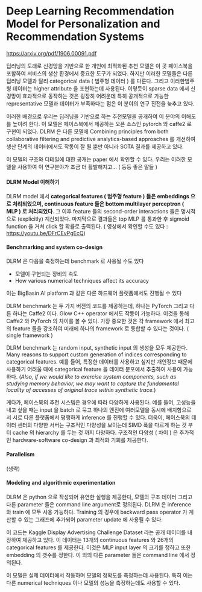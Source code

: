 # Deep Learning Recommendation Model for Personalization and Recommendation Systems

https://arxiv.org/pdf/1906.00091.pdf



딥러닝의 도래로 신경망을 기반으로 한 개인에 최적화된 추천 모델은 이 곳 페이스북을 포함하여 서비스의 생산 환경에서 중요한 도구가 되었다. 하지만 이러한 모델들은 다른 딥러닝 모델과 달리 categorical data ( 범주형 데이터 ) 를 다룬다. 그리고 이러한범주형 데이터는 higher attribute 을 표현하는데 사용된다. 이렇듯이 sparse data 에서 신경망이 효과적으로 동작하는 것은 굉장히 어려운데 특히 공개적으로 가능한 representative 모델과 데이터가 부족하다는 점은 이 분야의 연구 진전을 늦추고 있다.

이러한 배경으로 우리는 딥러닝을 기반으로 하는 추천모델을 공개하여 이 분야의 이해도를 높이려 한다. 이 모델은 페이스북에서 제공하는 오픈 소스인 pytorch 와 caffe2 로 구현이 되었다. DLRM 은 다른 모델에 Combining principles from both collaborative filtering and predictive analytics-based approaches 를 개선하여 생산 단계의 데이터에서도 작동이 잘 될 뿐만 아니라 SOTA 결과를 제공하고 있다.

이 모델의 구조와 디테일에 대한 공개는 paper 에서 확인할 수 있다. 우리는 이러한 모델을 사용하여 이 연구분야가 조금 더 활발해지고... ( 등등 좋은 말들 )



#### DLRM Model 이해하기

DLRM model 에서 **categorical features ( 범주형 feature ) 들은 embeddings 으로 처리되었으며, continuous feature 들은 bottom multilayer perceptron ( MLP ) 로 처리되었다**. 그 이후 feature 들의 second-order interactions 들은 명시적으로 (explicitly) 계산되었다. 마지막으로 결과들은 top MLP 를 통과한 후 sigmoid function 을 거쳐 click 할 확률로 출력된다. ( 영상에서 확인할 수도 있다 : https://youtu.be/DFrCEvPgEcQ)



#### Benchmarking and system co-design

DLRM 은 다음을 측정하는데 benchmark 로 사용될 수도 있다

- 모델이 구현되는 장비의 속도
- How various numerical techniques affect its accuracy

이는 BigBasin AI platform 과 같은 다른 하드웨어 플랫폼에서도 진행될 수 있다



DLRM benchmark 는 두 가지 버전의 코드를 제공하는데, 하나는 PyTorch 그리고 다른 하나는 Caffe2 이다. Glow C++ operator 에서도 작동이 가능하다. 이것을 통해 Caffe2 와 PyTorch 의 차이를 볼 수 있다. 가장 중요한 것은 각 framework 에서 최고의 feature 들을 강조하여 미래에 하나의 framework 로 통합할 수 있다는 것이다. ( single framework )

DLRM benchmark 는 random input, synthetic input 의 생성을 모두 제공한다. Many reasons to support custom generation of indices corresponding to categorical features. 예를 들어, 특정한 데이터를 사용하고 싶지만 개인정보 때문에 사용하기 어려울 때에 categorical feature 을 데이터 분포에서 추출하여 사용이 가능하다.  (*Also, if we would like to exercise system components, such as studying memory behavior, we may want to capture the fundamental locality of accesses of original trace within synthetic trace.*)

게다가, 페이스북의 추천 시스템은 경우에 따라 다양하게 사용된다. 예를 들어, 고성능을 내고 싶을 때는 input 을 batch 로 묶고 하나의 엔진에 여러모델을 동시에 배치함으로서 서로 다른 플랫폼에서 평행하게 inference 를 진행할 수 있다. 더욱이, 페이스북의 데이터 센터의 다양한 서버는 구조적인 다양성을 보이는데 SIMD 폭을 다르게 하는 것 부터 cache 의 hierarchy 를 두는 것 까지 다양하다. 구조적인 다양성 ( 차이 ) 은 추가적인 hardware-software co-design 과 최적화 기회를 제공한다. 

#### Parallelism

(생략)



#### Modeling and algorithmic experimentation

DLRM 은 python 으로 작성되어 유연한 실행을 제공한다, 모델의 구조 데이터 그리고 다른 parameter 들은 command line argument로 정의된다. DLRM 은 inference 와 train 에 모두 사용 가능하다. Training 의 경우에 backward pass operator 가 계산할 수 있는 그래프에 추가되어 parameter update 에 사용될 수 있다.

이 코드는 Kaggle Display Advertising Challenge Dataset 라는 공개 데이터를 내장하여 제공하고 있다. 이 데이터는 13개의 continuous features 와 26개의 categorical features 를 제공한다. 이것은 MLP input layer 의 크기를 정하고 또한 embedding 의 갯수를 정한다. 이 외의 다른 parameter 들은 command line 에서 정의된다. 

이 모델은 실제 데이터에서 작동하며 모델의 정확도를 측정하는데 사용된다. 특히 이는 다른 numerical techniques 이나 모델의 성능을 측정하는데도 사용할 수 있다.

